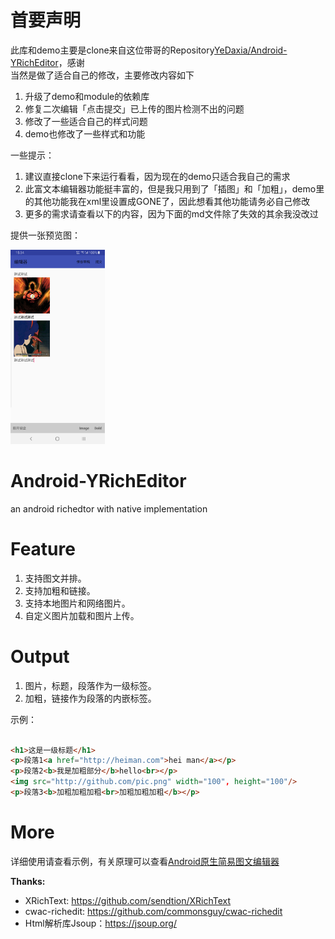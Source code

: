 # 首要声明
此库和demo主要是clone来自这位带哥的Repository[YeDaxia/Android-YRichEditor](https://github.com/YeDaxia/Android-YRichEditor)，感谢
<br>当然是做了适合自己的修改，主要修改内容如下

1. 升级了demo和module的依赖库
2. 修复二次编辑「点击提交」已上传的图片检测不出的问题
3. 修改了一些适合自己的样式问题
4. demo也修改了一些样式和功能

一些提示：

1. 建议直接clone下来运行看看，因为现在的demo只适合我自己的需求
2. 此富文本编辑器功能挺丰富的，但是我只用到了「插图」和「加粗」，demo里的其他功能我在xml里设置成GONE了，因此想看其他功能请务必自己修改
3. 更多的需求请查看以下的内容，因为下面的md文件除了失效的其余我没改过

提供一张预览图：

<img src="https://github.com/wenwenwen888/Android-YRichEditor/blob/master/preview/1.png" width="30%" height="30%">


# Android-YRichEditor

an android richedtor with native implementation

# Feature

1. 支持图文并排。
2. 支持加粗和链接。
3. 支持本地图片和网络图片。
4. 自定义图片加载和图片上传。

# Output

1. 图片，标题，段落作为一级标签。
2. 加粗，链接作为段落的内嵌标签。

示例：

```html

<h1>这是一级标题</h1>
<p>段落1<a href="http://heiman.com">hei man</a></p>
<p>段落2<b>我是加粗部分</b>hello<br></p>
<img src="http://github.com/pic.png" width="100", height="100"/>
<p>段落3<b>加粗加粗加粗<br>加粗加粗加粗</b></p>

```

# More

详细使用请查看示例，有关原理可以查看[Android原生简易图文编辑器](https://yedaxia.github.io/Android-RichEditor-And-NativeHtml/)

**Thanks:**

- XRichText: https://github.com/sendtion/XRichText
- cwac-richedit: https://github.com/commonsguy/cwac-richedit
- Html解析库Jsoup：https://jsoup.org/
